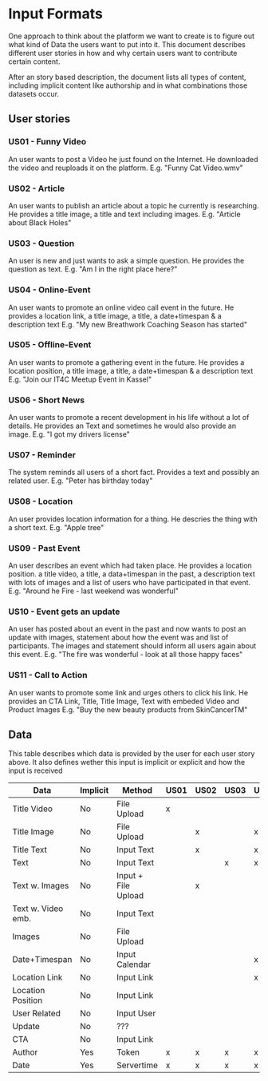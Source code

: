 # Input Formats

One approach to think about the platform we want to create is to figure out what kind of Data the users want to put into it.
This document describes different user stories in how and why certain users want to contribute certain content.

After an story based description, the document lists all types of content, including implicit content like authorship and in what combinations those datasets occur.

## User stories

### US01 - Funny Video
An user wants to post a Video he just found on the Internet. He downloaded the video and reuploads it on the platform.
E.g. "Funny Cat Video.wmv"

### US02 - Article
An user wants to publish an article about a topic he currently is researching. He provides a title image, a title and text including images.
E.g. "Article about Black Holes"

### US03 - Question
An user is new and just wants to ask a simple question. He provides the question as text.
E.g. "Am I in the right place here?"

### US04 - Online-Event
An user wants to promote an online video call event in the future. He provides a location link, a title image, a title, a date+timespan & a description text 
E.g. "My new Breathwork Coaching Season has started"

### US05 - Offline-Event
An user wants to promote a gathering event in the future. He provides a location position, a title image, a title, a date+timespan & a description text 
E.g. "Join our IT4C Meetup Event in Kassel"

### US06 - Short News
An user wants to promote a recent development in his life without a lot of details. He provides an Text and sometimes he would also provide an image.
E.g. "I got my drivers license"

### US07 - Reminder
The system reminds all users of a short fact. Provides a text and possibly an related user.
E.g. "Peter has birthday today"

### US08 - Location
An user provides location information for a thing. He descries the thing with a short text.
E.g. "Apple tree"

### US09 - Past Event
An user describes an event which had taken place. He provides a location position. a title video, a title, a data+timespan in the past, a description text with lots of images and a list of users who have participated in that event.
E.g. "Around he Fire - last weekend was wonderful"

### US10 - Event gets an update
An user has posted about an event in the past and now wants to post an update with images, statement about how the event was and list of participants. The images and statement should inform all users again about this event.
E.g. "The fire was wonderful - look at all those happy faces"

### US11 - Call to Action
An user wants to promote some link and urges others to click his link. He provides an CTA Link, Title, Title Image, Text with embeded Video and Product Images
E.g. "Buy the new beauty products from SkinCancerTM"

## Data

This table describes which data is provided by the user for each user story above. It also defines wether this input is implicit or explicit and how the input is received

| Data              | Implicit | Method              | US01 | US02 | US03 | US04 | US05 | US06 | US07 | US08 | US09 | US10 | US11 |
|-------------------|----------|---------------------|----- |------|------|------|------|------|------|------|------|------|------|
| Title Video       | No       | File Upload         | x    |      |      |      |      |      |      |      | x    |      |      |
| Title Image       | No       | File Upload         |      | x    |      | x    | x    | -    |      |      |      | x    | x    |
| Title Text        | No       | Input Text          |      | x    |      | x    | x    |      |      |      | x    | x    | x    |
| Text              | No       | Input Text          |      |      | x    | x    | x    | x    | x    | x    |      | x    |      |
| Text w. Images    | No       | Input + File Upload |      | x    |      |      |      |      |      |      | x    |      | x    |
| Text w. Video emb.| No       | Input Text          |      |      |      |      |      |      |      |      |      |      | x    |
| Images            | No       | File Upload         |      |      |      |      |      |      |      |      |      | x    | x    |
| Date+Timespan     | No       | Input Calendar      |      |      |      | x    | x    |      |      |      | x    | x    |      |
| Location Link     | No       | Input Link          |      |      |      | x    |      |      |      |      |      |      |      |
| Location Position | No       | Input Link          |      |      |      |      | x    |      |      | x    | x    | x    |      |
| User Related      | No       | Input User          |      |      |      |      |      |      | -    |      | x    | x    |      |
| Update            | No       | ???                 |      |      |      |      |      |      |      |      |      | x    |      |
| CTA               | No       | Input Link          |      |      |      |      |      |      |      |      |      |      | x    |
| Author            | Yes      | Token               | x    | x    | x    | x    | x    | x    | x    | x    | x    | x    | x    |
| Date              | Yes      | Servertime          | x    | x    | x    | x    | x    | x    | x    | x    | x    | x    | x    |